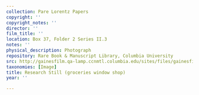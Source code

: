 ```yaml
---
collection: Pare Lorentz Papers
copyright: ''
copyright_notes: ''
director: ''
film_title: ''
location: Box 37, Folder 2 Series II.3
notes: ''
physical_description: Photograph
repository: Rare Book & Manuscript Library, Columbia University
src: http://gainesfilm.qa-lamp.ccnmtl.columbia.edu/sites/files/gainesfilm/images/1000102030.jpg
taxonomies: [Image]
title: Research Still (groceries window shop)
year: ''

---
```

